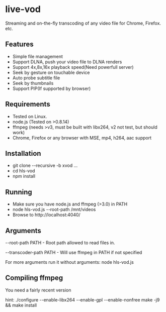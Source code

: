live-vod
=======

Streaming and on-the-fly transcoding of any video file for Chrome, Firefox. etc.

Features
-----------
- Simple file management
- Support DLNA, push your video file to DLNA renders
- Support 4x,8x,16x playback speed(Need powerfull server)
- Seek by gesture on touchable device
- Auto probe subtitle file
- Seek by thumbnails
- Support PIP(If supported by browser)

Requirements
------------
- Tested on Linux.
- node.js (Tested on >0.8.14)
- ffmpeg (needs >v3, must be built with libx264, v2 not test, but should work)
- Chrome, Firefox or any browser with MSE, mp4, h264, aac support

Installation
------------
- git clone --recursive -b xvod ...
- cd hls-vod
- npm install

Running
------------------------------
- Make sure you have node.js and ffmpeg (>3.0) in PATH
- node hls-vod.js --root-path /mnt/videos
- Browse to http://localhost:4040/


Arguments
------------------
--root-path PATH - Root path allowed to read files in.

--transcoder-path PATH - Will use ffmpeg in PATH if not specified

For more arguments run it without arguments: node hls-vod.js


Compiling ffmpeg
----------------
You need a fairly recent version

hint:
./configure --enable-libx264 --enable-gpl --enable-nonfree
make -j9 && make install
